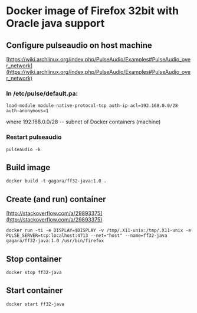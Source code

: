 # Docker image of Firefox 32bit with Oracle java support

## Configure pulseaudio on host machine
[https://wiki.archlinux.org/index.php/PulseAudio/Examples#PulseAudio_over_network](https://wiki.archlinux.org/index.php/PulseAudio/Examples#PulseAudio_over_network)

### In /etc/pulse/default.pa:
```
load-module module-native-protocol-tcp auth-ip-acl=192.168.0.0/28 auth-anonymous=1
```
where 192.168.0.0/28 -- subnet of Docker containers (machine)

### Restart pulseaudio
```
pulseaudio -k
```

## Build image
```
docker build -t gagara/ff32-java:1.0 .
```

## Create (and run) container
[http://stackoverflow.com/a/29893375](http://stackoverflow.com/a/29893375)
```
docker run -ti -e DISPLAY=$DISPLAY -v /tmp/.X11-unix:/tmp/.X11-unix -e PULSE_SERVER=tcp:localhost:4713 --net="host" --name=ff32-java gagara/ff32-java:1.0 /usr/bin/firefox
```

## Stop container
```
docker stop ff32-java
```

## Start container
```
docker start ff32-java
```
